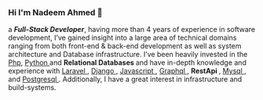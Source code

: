 ### Hi I'm Nadeem Ahmed 👋

a <b><i>Full-Stack Developer</i></b>, having more than 4 years of experience in software development, I’ve gained insight into a large
area of technical domains ranging from both front-end & back-end development as well as
system architecture and Database infrastructure.
I’ve been heavily invested in the <a href="https://www.php.net/" target="_blank">Php</a>, <a href="https://www.python.org/" target="_blank"> Python </a> and <b> Relational Databases </b> and have in-depth knowledge and experience with <a href="https://laravel.com/" target="_blank"> Laravel </a>, <a href="https://docs.djangoproject.com/en/3.2/" target="_blank">  Django </a>, <a href="https://www.javascript.com/" target="_blank">  Javascript </a>, <a href="https://graphql.org/" target="_blank"> Graphql </a>, <b> RestApi </b>, <a href="https://www.mysql.com/" target="_blank">  Mysql </a>, and <a href="https://www.postgresql.org/" target="_blank">  Postgresql </a>. Additionally, I have a great interest in infrastructure and build-systems.
<!--
**aknadeem/aknadeem** is a ✨ _special_ ✨ repository because its `README.md` (this file) appears on your GitHub profile.

Here are some ideas to get you started:

- 🔭 I’m currently working on ...
- 🌱 I’m currently learning ...
- 👯 I’m looking to collaborate on ...
- 🤔 I’m looking for help with ...
- 💬 Ask me about ...
- 📫 How to reach me: ...
- 😄 Pronouns: ...
- ⚡ Fun fact: ...
-->
